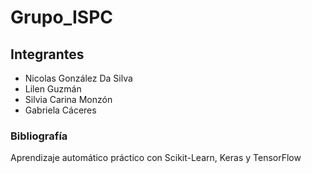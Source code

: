 # Grupo_ISPC

## Integrantes

* Nicolas González Da Silva
* Lilen Guzmán
* Silvia Carina Monzón
* Gabriela Cáceres



### Bibliografía
Aprendizaje automático práctico con Scikit-Learn, Keras y TensorFlow
